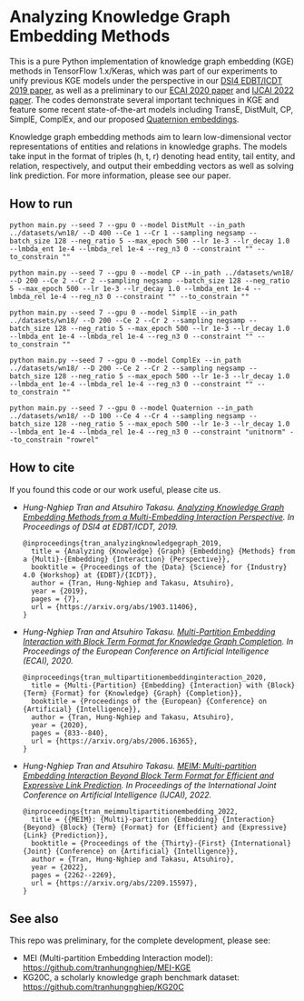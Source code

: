 # Analyzing Knowledge Graph Embedding Methods

This is a pure Python implementation of knowledge graph embedding (KGE) methods in TensorFlow 1.x/Keras, which was part of our experiments to unify previous KGE models under the perspective in our [DSI4 EDBT/ICDT 2019 paper](https://arxiv.org/abs/1903.11406), as well as a preliminary to our [ECAI 2020 paper](https://arxiv.org/abs/2006.16365) and [IJCAI 2022 paper](https://arxiv.org/abs/2209.15597). The codes demonstrate several important techniques in KGE and feature some recent state-of-the-art models including TransE, DistMult, CP, SimplE, ComplEx, and our proposed [Quaternion embeddings](https://arxiv.org/abs/1903.11406).

Knowledge graph embedding methods aim to learn low-dimensional vector representations of entities and relations in knowledge graphs. The models take input in the format of triples (h, t, r) denoting head entity, tail entity, and relation, respectively, and output their embedding vectors as well as solving link prediction. For more information, please see our paper.

## How to run
```shell script
python main.py --seed 7 --gpu 0 --model DistMult --in_path ../datasets/wn18/ --D 400 --Ce 1 --Cr 1 --sampling negsamp --batch_size 128 --neg_ratio 5 --max_epoch 500 --lr 1e-3 --lr_decay 1.0 --lmbda_ent 1e-4 --lmbda_rel 1e-4 --reg_n3 0 --constraint "" --to_constrain ""
```
```shell script
python main.py --seed 7 --gpu 0 --model CP --in_path ../datasets/wn18/ --D 200 --Ce 2 --Cr 2 --sampling negsamp --batch_size 128 --neg_ratio 5 --max_epoch 500 --lr 1e-3 --lr_decay 1.0 --lmbda_ent 1e-4 --lmbda_rel 1e-4 --reg_n3 0 --constraint "" --to_constrain ""
```
```shell script
python main.py --seed 7 --gpu 0 --model SimplE --in_path ../datasets/wn18/ --D 200 --Ce 2 --Cr 2 --sampling negsamp --batch_size 128 --neg_ratio 5 --max_epoch 500 --lr 1e-3 --lr_decay 1.0 --lmbda_ent 1e-4 --lmbda_rel 1e-4 --reg_n3 0 --constraint "" --to_constrain ""
```
```shell script
python main.py --seed 7 --gpu 0 --model ComplEx --in_path ../datasets/wn18/ --D 200 --Ce 2 --Cr 2 --sampling negsamp --batch_size 128 --neg_ratio 5 --max_epoch 500 --lr 1e-3 --lr_decay 1.0 --lmbda_ent 1e-4 --lmbda_rel 1e-4 --reg_n3 0 --constraint "" --to_constrain ""
```
```shell script
python main.py --seed 7 --gpu 0 --model Quaternion --in_path ../datasets/wn18/ --D 100 --Ce 4 --Cr 4 --sampling negsamp --batch_size 128 --neg_ratio 5 --max_epoch 500 --lr 1e-3 --lr_decay 1.0 --lmbda_ent 1e-4 --lmbda_rel 1e-4 --reg_n3 0 --constraint "unitnorm" --to_constrain "rowrel"
```

## How to cite
If you found this code or our work useful, please cite us.
- *Hung-Nghiep Tran and Atsuhiro Takasu. [Analyzing Knowledge Graph Embedding Methods from a Multi-Embedding Interaction Perspective](https://arxiv.org/abs/1903.11406). In Proceedings of DSI4 at EDBT/ICDT, 2019.*  
  ```
  @inproceedings{tran_analyzingknowledgegraph_2019,
    title = {Analyzing {Knowledge} {Graph} {Embedding} {Methods} from a {Multi}-{Embedding} {Interaction} {Perspective}},
    booktitle = {Proceedings of the {Data} {Science} for {Industry} 4.0 {Workshop} at {EDBT}/{ICDT}},
    author = {Tran, Hung-Nghiep and Takasu, Atsuhiro},
    year = {2019},
    pages = {7},
    url = {https://arxiv.org/abs/1903.11406},
  }
  ```
- *Hung-Nghiep Tran and Atsuhiro Takasu. [Multi-Partition Embedding Interaction with Block Term Format for Knowledge Graph Completion](https://arxiv.org/abs/2006.16365). In Proceedings of the European Conference on Artificial Intelligence (ECAI), 2020.*  
  ```
  @inproceedings{tran_multipartitionembeddinginteraction_2020,
    title = {Multi-{Partition} {Embedding} {Interaction} with {Block} {Term} {Format} for {Knowledge} {Graph} {Completion}},
    booktitle = {Proceedings of the {European} {Conference} on {Artificial} {Intelligence}},
    author = {Tran, Hung-Nghiep and Takasu, Atsuhiro},
    year = {2020},
    pages = {833--840},
    url = {https://arxiv.org/abs/2006.16365},
  }
  ```
- *Hung-Nghiep Tran and Atsuhiro Takasu. [MEIM: Multi-partition Embedding Interaction Beyond Block Term Format for Efficient and Expressive Link Prediction](https://arxiv.org/abs/2209.15597). In Proceedings of the International Joint Conference on Artificial Intelligence (IJCAI), 2022.*  
  ```
  @inproceedings{tran_meimmultipartitionembedding_2022,
    title = {{MEIM}: {Multi}-partition {Embedding} {Interaction} {Beyond} {Block} {Term} {Format} for {Efficient} and {Expressive} {Link} {Prediction}},
    booktitle = {Proceedings of the {Thirty}-{First} {International} {Joint} {Conference} on {Artificial} {Intelligence}},
    author = {Tran, Hung-Nghiep and Takasu, Atsuhiro},
    year = {2022},
    pages = {2262--2269},
    url = {https://arxiv.org/abs/2209.15597},
  }
  ```

## See also
This repo was preliminary, for the complete development, please see:
- MEI (Multi-partition Embedding Interaction model): https://github.com/tranhungnghiep/MEI-KGE
- KG20C, a scholarly knowledge graph benchmark dataset: https://github.com/tranhungnghiep/KG20C
